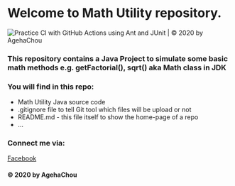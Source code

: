 # Welcome to Math Utility repository. 
![Practice CI with GitHub Actions using Ant and JUnit | © 2020 by AgehaChou](https://github.com/ageha-chou/math-util/workflows/Practice%20CI%20with%20GitHub%20Actions%20using%20Ant%20and%20JUnit%20%7C%20%C2%A9%202020%20by%20AgehaChou/badge.svg)

### This repository contains a Java Project to simulate some basic math methods e.g. getFactorial(), sqrt() aka Math class in JDK

### You will find in this repo:
* Math Utility Java source code
* .gitignore file to tell Git tool which files will be upload or not
* README.md - this file itself to show the home-page of a repo
* ...

### Connect me via:
[Facebook](https://www.facebook.com/Littl3D3viL)

#### © 2020 by AgehaChou
